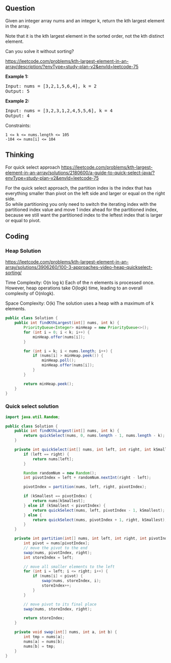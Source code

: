 ## Question
Given an integer array nums and an integer k, return the kth largest element in the array.

Note that it is the kth largest element in the sorted order, not the kth distinct element.

Can you solve it without sorting?

https://leetcode.com/problems/kth-largest-element-in-an-array/description/?envType=study-plan-v2&envId=leetcode-75

**Example 1:**
<pre>
Input: nums = [3,2,1,5,6,4], k = 2
Output: 5
</pre>

**Example 2:**
<pre>
Input: nums = [3,2,3,1,2,4,5,5,6], k = 4
Output: 4
</pre>

Constraints:

    1 <= k <= nums.length <= 105
    -104 <= nums[i] <= 104


## Thinking
For quick select approach
https://leetcode.com/problems/kth-largest-element-in-an-array/solutions/2180600/a-guide-to-quick-select-java/?envType=study-plan-v2&envId=leetcode-75

For the quick select approach, the partition index is the index that has everything smaller than pivot on the left side and larger or equal on the right side.  
So while partitioning you only need to switch the iterating index with the partitioned index value and move 1 index ahead for the partitioned index,  
because we still want the partitioned index to the leftest index that is larger or equal to pivot.


## Coding
### Heap Solution
https://leetcode.com/problems/kth-largest-element-in-an-array/solutions/3906260/100-3-approaches-video-heap-quickselect-sorting/

Time Complexity: O(n log k)
Each of the n elements is processed once. However, heap operations take O(logk) time, leading to an overall complexity of O(nlogk).

Space Complexity: O(k)
The solution uses a heap with a maximum of k elements.

```java
public class Solution {
    public int findKthLargest(int[] nums, int k) {
        PriorityQueue<Integer> minHeap = new PriorityQueue<>();
        for (int i = 0; i < k; i++) {
            minHeap.offer(nums[i]);
        }

        for (int i = k; i < nums.length; i++) {
            if (nums[i] > minHeap.peek()) {
                minHeap.poll();
                minHeap.offer(nums[i]);
            }
        }

        return minHeap.peek();
    }
}
```

### Quick select solution
```java
import java.util.Random;

public class Solution {
    public int findKthLargest(int[] nums, int k) {
        return quickSelect(nums, 0, nums.length - 1, nums.length - k);
    }

    private int quickSelect(int[] nums, int left, int right, int kSmallest) {
        if (left == right) {
            return nums[left];
        }

        Random randomNum = new Random();
        int pivotIndex = left + randomNum.nextInt(right - left);

        pivotIndex = partition(nums, left, right, pivotIndex);

        if (kSmallest == pivotIndex) {
            return nums[kSmallest];
        } else if (kSmallest < pivotIndex) {
            return quickSelect(nums, left, pivotIndex - 1, kSmallest);
        } else {
            return quickSelect(nums, pivotIndex + 1, right, kSmallest);
        }
    }

    private int partition(int[] nums, int left, int right, int pivotIndex) {
        int pivot = nums[pivotIndex];
        // move the pivot to the end
        swap(nums, pivotIndex, right);
        int storeIndex = left;

        // move all smaller elements to the left
        for (int i = left; i <= right; i++) {
            if (nums[i] < pivot) {
                swap(nums, storeIndex, i);
                storeIndex++;
            }
        }

        // move pivot to its final place
        swap(nums, storeIndex, right);

        return storeIndex;
    }

    private void swap(int[] nums, int a, int b) {
        int tmp = nums[a];
        nums[a] = nums[b];
        nums[b] = tmp;
    }
}

```
